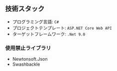 ## 技術スタック
- プログラミング言語: `C#`
- プロジェクトテンプレート: `ASP.NET Core Web API`
- ターゲットフレームワーク: `.Net 9.0`

### 使用禁止ライブラリ
- Newtonsoft.Json
- Swashbackle
